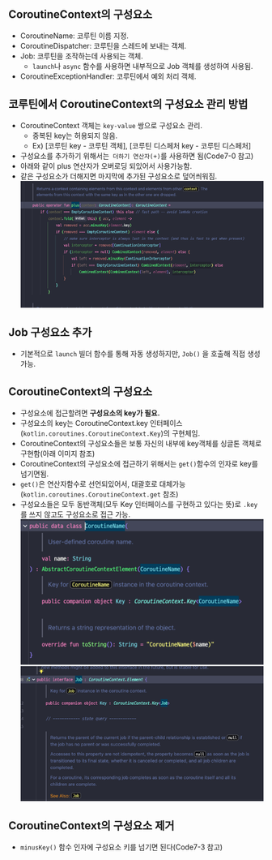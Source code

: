 ## CoroutineContext의 구성요소
- CoroutineName: 코루틴 이름 지정.
- CoroutineDispatcher: 코루틴을 스레드에 보내는 객체.
- Job: 코루틴을 조작하는데 사용되는 객체.
  - `launch`나 `async` 함수를 사용하면 내부적으로 Job 객체를 생성하여 사용됨.
- CoroutineExceptionHandler: 코루틴에서 예외 처리 객체.
## 코루틴에서 CoroutineContext의 구성요소 관리 방법
- CoroutineContext 객체는 `key-value` 쌍으로 구성요소 관리.
  - 중복된 key는 허용되지 않음.
  - Ex) [코루틴 key - 코루틴 객체], [코루틴 디스페처 key - 코루틴 디스페처]
- 구성요소를 추가하기 위해서는` 더하기 연산자(+)`를 사용하면 됨(Code7-0 참고)
- 아래와 같이 plus 연산자가 오버로딩 되있어서 사용가능함.
- 같은 구성요소가 더해지면 마지막에 추가된 구성요소로 덮어씌워짐.
![img.png](image/s7_1.png) 

## Job 구성요소 추가
- 기본적으로 `launch` 빌더 함수를 통해 자동 생성하지만, `Job()` 을 호출해 직접 생성가능.

## CoroutineContext의 구성요소
- 구성요소에 접근할려면 **구성요소의 key가 필요.**
- 구성요소의 key는 CoroutineContext.key 인터페이스(`kotlin.coroutines.CoroutineContext.Key`)의 구현체임.
- CoroutineContext의 구성요소들은 보통 자신의 내부에 key객체를 싱글톤 객체로 구현함(아래 이미지 참조)
- CoroutineContext의 구성요소에 접근하기 위해서는 `get()`함수의 인자로 key를 넘기면됨.
- `get()`은 연산자함수로 선언되있어서, 대괄호로 대체가능(`kotlin.coroutines.CoroutineContext.get` 참조)
- 구성요소들은 모두 동반객체(모두 Key 인터페이스를 구현하고 있다는 뜻)로 `.key`를 쓰지 않고도 구성요소로 접근 가능.
![img.png](image/s7_2.png)
![img.png](image/s7_3.png)

## CoroutineContext의 구성요소 제거
- `minusKey()` 함수 인자에 구성요소 키를 넘기면 된다(Code7-3 참고)
